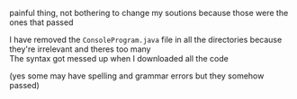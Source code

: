 painful thing, not bothering to change my soutions because those were the ones that passed

I have removed the `ConsoleProgram.java` file in all the directories because they're irrelevant and theres too many  
The syntax got messed up when I downloaded all the code

(yes some may have spelling and grammar errors but they somehow passed)
